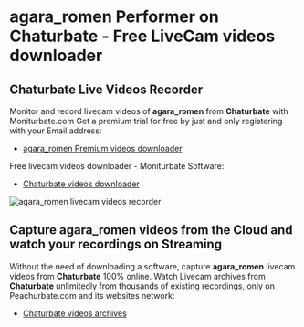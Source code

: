 # agara_romen Performer on Chaturbate - Free LiveCam videos downloader

## Chaturbate Live Videos Recorder

Monitor and record livecam videos of **agara_romen** from **Chaturbate** with Moniturbate.com
Get a premium trial for free by just and only registering with your Email address:
* [agara_romen Premium videos downloader](https://moniturbate.com/request-demo-licence-key.html)

Free livecam videos downloader - Moniturbate Software:
* [Chaturbate videos downloader](https://moniturbate.com/moniturbate-download-software.html)

![agara_romen livecam videos recorder](https://peachurnet.com/templates/moniturbate-software.png)


## Capture agara_romen videos from the Cloud and watch your recordings on Streaming

Without the need of downloading a software, capture **agara_romen** livecam videos from **Chaturbate** 100% online.
Watch Livecam archives from **Chaturbate** unlimitedly from thousands of existing recordings, only on Peachurbate.com and its websites network:
* [Chaturbate videos archives](https://peachurnet.com/)